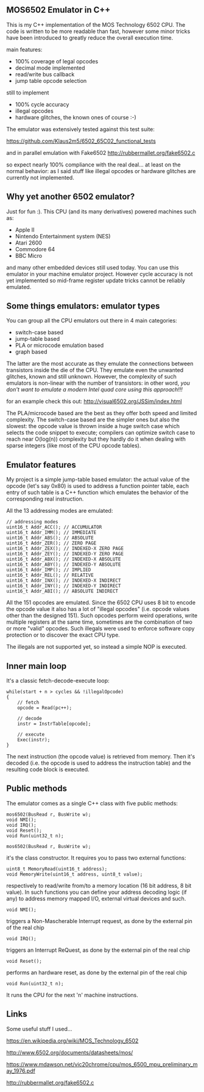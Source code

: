 ## MOS6502 Emulator in C++ ##

This is my C++ implementation of the MOS Technology 6502 CPU. The code is written to be more readable than fast, however some minor tricks have been introduced to greatly reduce the overall execution time.

main features:

 * 100% coverage of legal opcodes
 * decimal mode implemented
 * read/write bus callback
 * jump table opcode selection

still to implement

 * 100% cycle accuracy
 * illegal opcodes
 * hardware glitches, the known ones of course :-)

The emulator was extensively tested against this test suite:

https://github.com/Klaus2m5/6502_65C02_functional_tests

and in parallel emulation with Fake6502 http://rubbermallet.org/fake6502.c

so expect nearly 100% compliance with the real deal... at least on the normal behavior: as I said stuff like illegal opcodes or hardware glitches are currently not implemented. 
 

## Why yet another 6502 emulator? ##

Just for fun :). This CPU (and its many derivatives) powered machines such as:

 * Apple II
 * Nintendo Entertainment system (NES)
 * Atari 2600
 * Commodore 64
 * BBC Micro

and many other embedded devices still used today. 
You can use this emulator in your machine emulator project. However cycle accuracy is not yet implemented so mid-frame register update tricks cannot be reliably emulated.  


## Some things emulators: emulator types ##

You can group all the CPU emulators out there in 4 main categories:

 * switch-case based
 * jump-table based
 * PLA or microcode emulation based
 * graph based

The latter are the most accurate as they emulate the connections between transistors inside the die of the CPU. They emulate even the unwanted glitches, known and still unknown. However, the complexity of such emulators is non-linear with the number of transistors: in other word, *you don't want to emulate a modern Intel quad core using this approach!!!*

for an example check this out: http://visual6502.org/JSSim/index.html 

The PLA/microcode based are the best as they offer both speed and limited complexity.
The switch-case based are the simpler ones but also the slowest: the opcode value is thrown inside a huge switch case which selects the code snippet to execute; compilers can optimize switch case to reach near O(log(n)) complexity but they hardly do it when dealing with sparse integers (like most of the CPU opcode tables). 


## Emulator features ##

My project is a simple jump-table based emulator: the actual value of the opcode (let's say 0x80) is used to address a function pointer table, each entry of such table is a C++ function which emulates the behavior of the corresponding real instruction. 

All the 13 addressing modes are emulated:

```
// addressing modes
uint16_t Addr_ACC(); // ACCUMULATOR
uint16_t Addr_IMM(); // IMMEDIATE
uint16_t Addr_ABS(); // ABSOLUTE
uint16_t Addr_ZER(); // ZERO PAGE
uint16_t Addr_ZEX(); // INDEXED-X ZERO PAGE
uint16_t Addr_ZEY(); // INDEXED-Y ZERO PAGE
uint16_t Addr_ABX(); // INDEXED-X ABSOLUTE
uint16_t Addr_ABY(); // INDEXED-Y ABSOLUTE
uint16_t Addr_IMP(); // IMPLIED
uint16_t Addr_REL(); // RELATIVE
uint16_t Addr_INX(); // INDEXED-X INDIRECT
uint16_t Addr_INY(); // INDEXED-Y INDIRECT
uint16_t Addr_ABI(); // ABSOLUTE INDIRECT
```

All the 151 opcodes are emulated. Since the 6502 CPU uses 8 bit to encode the opcode value it also has a lot of "illegal opcodes" (i.e. opcode values other than the designed 151). Such opcodes perform weird operations, write multiple registers at the same time, sometimes are the combination of two or more "valid" opcodes. Such illegals were used to enforce software copy protection or to discover the exact CPU type. 

The illegals are not supported yet, so instead a simple NOP is executed.


## Inner main loop ##

It's a classic fetch-decode-execute loop:

```
while(start + n > cycles && !illegalOpcode)
{
	// fetch
	opcode = Read(pc++);
	
	// decode
	instr = InstrTable[opcode];
		
	// execute
	Exec(instr);
}
```

The next instruction (the opcode value) is retrieved from memory. Then it's decoded (i.e. the opcode is used to address the instruction table) and the resulting code block is executed.   


## Public methods ##
 
The emulator comes as a single C++ class with five public methods:

```
mos6502(BusRead r, BusWrite w);
void NMI();
void IRQ();
void Reset();
void Run(uint32_t n);
```


```mos6502(BusRead r, BusWrite w);```

it's the class constructor. It requires you to pass two external functions:

```
uint8_t MemoryRead(uint16_t address);
void MemoryWrite(uint16_t address, uint8_t value);
```

respectively to read/write from/to a memory location (16 bit address, 8 bit value). In such functions you can define your address decoding logic (if any) to address memory mapped I/O, external virtual devices and such.

```
void NMI();
```

triggers a Non-Mascherable Interrupt request, as done by the external pin of the real chip

```
void IRQ();
```

triggers an Interrupt ReQuest, as done by the external pin of the real chip

```
void Reset();
```

performs an hardware reset, as done by the external pin of the real chip

```
void Run(uint32_t n);
```

It runs the CPU for the next 'n' machine instructions.

## Links ##

Some useful stuff I used...

https://en.wikipedia.org/wiki/MOS_Technology_6502

http://www.6502.org/documents/datasheets/mos/

https://www.mdawson.net/vic20chrome/cpu/mos_6500_mpu_preliminary_may_1976.pdf

http://rubbermallet.org/fake6502.c



